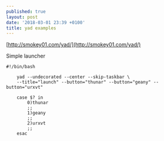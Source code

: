 ```yaml
---
published: true
layout: post
date: '2018-03-01 23:39 +0100'
title: yad examples
---
```

[http://smokey01.com/yad/](http://smokey01.com/yad/)

Simple launcher

    #!/bin/bash

        yad --undecorated --center --skip-taskbar \
        --title="launch" --button="thunar" --button="geany" --button="urxvt" 

        case $? in
            0)thunar
            ;;
            1)geany
            ;;
            2)urxvt
            ;;
        esac
        

